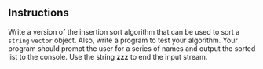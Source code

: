 ## Instructions ##
Write a version of the insertion sort algorithm that can be used to sort a `string` `vector` object. Also, write a program to test your algorithm. Your program should prompt the user for a series of names and output the sorted list to the console. Use the string **zzz** to end the input stream. 

